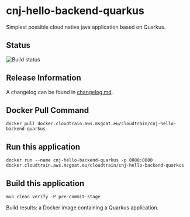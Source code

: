 # cnj-hello-backend-quarkus

Simplest possible cloud native java application based on Quarkus.

## Status

![Build status](https://codebuild.eu-west-1.amazonaws.com/badges?uuid=eyJlbmNyeXB0ZWREYXRhIjoiQUozNVd6bDdCd1RBQWVubE53OHJUazJyZDkyQmNPdGdRQzcyRGxMUzg4KzhlYjRwUkJaMXF1Y1hMSnl5UzRCdFBYVlh3T0ROY1MzSVgrcjF3OEZwYnY0PSIsIml2UGFyYW1ldGVyU3BlYyI6ImhRc0g3blJMdlpzM3kzMmgiLCJtYXRlcmlhbFNldFNlcmlhbCI6MX0%3D&branch=main)

## Release Information

A changelog can be found in [changelog.md](changelog.md).

## Docker Pull Command

`docker pull docker.cloudtrain.aws.msgoat.eu/cloudtrain/cnj-hello-backend-quarkus`

## Run this application

```shell 
docker run --name cnj-hello-backend-quarkus -p 8080:8080 docker.cloudtrain.aws.msgoat.eu/cloudtrain/cnj-hello-backend-quarkus
```

## Build this application

```shell 
mvn clean verify -P pre-commit-stage
```

Build results: a Docker image containing a Quarkus application.
